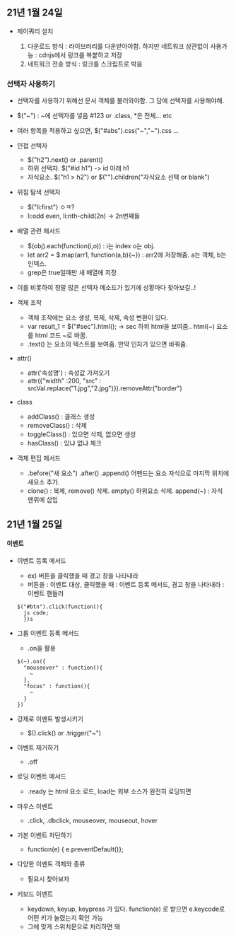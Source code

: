 ## 21년 1월 24일

- 제이쿼리 설치

  1. 다운로드 방식 : 라이브러리를 다운받아야함. 하지만 네트워크 상관없이 사용가능 : cdnjs에서 링크를 복붙하고 저장
  2. 네트워크 전송 방식 : 링크를 스크립트로 박음

### 선택자 사용하기

- 선택자를 사용하기 위해선 문서 객체를 불러와야함. 그 담에 선택자를 사용해야해.
- $("~") : ~에 선택자를 넣음 #123 or .class, \*은 전체... etc
- 여러 항목을 적용하고 싶으면, $("#abs").css("~","~").css ...
- 인접 선택자
  - $("h2").next() or .parent()
  - 하위 선택자. $("#id h1") -> id 아래 h1
  - 자식요소. $("h1 > h2") or $("").children("자식요소 선택 or blank")
- 위침 탐색 선택자

  - $("li:first") ㅇㅋ?
  - li:odd even, li:nth-child(2n) -> 2n번째들

- 배열 관련 메서드

  - $(obj).each(function(i,o)) : i는 index o는 obj.
  - let arr2 = $.map(arr1, function(a,b){~}) : arr2에 저장해줌. a는 객체, b는 인덱스.
  - grep은 true일때만 새 배열에 저장

- 이를 비롯하여 정말 많은 선택자 메소드가 있기에 상황마다 찾아보길..!

- 객체 조작
  - 객체 조작에는 요소 생성, 복제, 삭제, 속성 변환이 있다.
  - var result_1 = $("#sec").html(); -> sec 하위 html을 보여줌.. html(~) 요소를 html 코드 ~로 바꿈.
  - .text() 는 요소의 텍스트를 보여줌. 만약 인자가 있으면 바꿔줌.
- attr()
  - attr('속성명') : 속성값 가져오기
  - attr({"width" :200, "src" : srcVal.replace("1.jpg","2.jpg")}).removeAttr("border")
- class
  - addClass() : 클래스 생성
  - removeClass() : 삭제
  - toggleClass() : 있으면 삭제, 없으면 생성
  - hasClass() : 있냐 없냐 체크
- 객체 편집 메서드
  - .before("새 요소") .after() .append() 어펜드는 요소 자식으로 마지막 위치에 새요소 추가.
  - clone() : 복제, remove() 삭제. empty() 하위요소 삭제. append(~) : 자식 맨위에 삽입

## 21년 1월 25일

#### 이벤트

- 이벤트 등록 메서드

  - ex) 버튼을 클릭했을 때 경고 창을 나타내라
  - 버튼을 : 이벤트 대상, 클릭했을 때 : 이벤트 등록 메서드, 경고 창을 나타내라 : 이벤트 핸들러

  ```
  $("#btn").click(function(){
    js code;
    })s
  ```

- 그룹 이벤트 등록 메서드

  - .on을 활용

  ```
  $(~).on({
    "mouseover" : function(){
      ~
    },
    "focus" : function(){
      ~
    }
  })
  ```

- 강제로 이벤트 발생시키기

  - $().click() or .trigger("~")

- 이벤트 제거하기

  - .off

- 로딩 이벤트 메서드

  - .ready 는 html 요소 로드, load는 외부 소스가 완전히 로딩되면

- 마우스 이벤트

  - .click, .dbclick, mouseover, mouseout, hover

- 기본 이벤트 차단하기

  - function(e) { e.preventDefault()};

- 다양한 이벤트 객체와 종류

  - 필요시 찾아보자

- 키보드 이벤트
  - keydown, keyup, keypress 가 있다. function(e) 로 받으면 e.keycode로 어떤 키가 눌렸는지 확인 가능
  - 그에 맞게 스위치문으로 처리하면 돼
